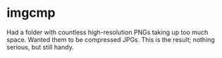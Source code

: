 # imgcmp
Had a folder with countless high-resolution PNGs taking up too much space.  Wanted them to be compressed JPGs.  This is the result; nothing serious, but still handy.

